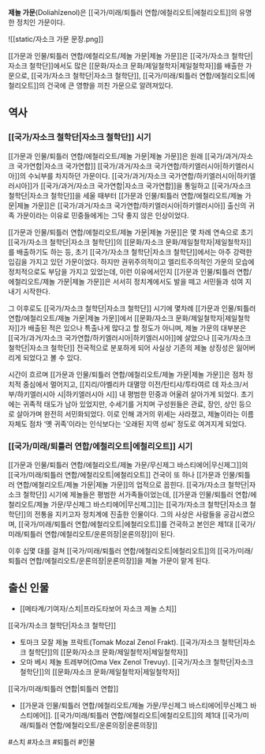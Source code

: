 **제놀 가문**(Doliahîzenol)은 [[국가/미래/퇴틀러 연합/에철리오트|에철리오트]]의 유명한 정치인 가문이다.

![[static/자소크 가문 문장.png]]

[[가문과 인물/퇴틀러 연합/에철리오트/제놀 가문|제놀 가문]]은 [[국가/자소크 철학단|자소크 철학단]]에서도 많은 [[문화/자소크 문화/제일철학자|제일철학자]]를 배출한 가문으로, [[국가/자소크 철학단|자소크 철학단]], [[국가/미래/퇴틀러 연합/에철리오트|에철리오트]]의 건국에 큰 영향을 끼친 가문으로 알려져있다.

## 역사

### [[국가/자소크 철학단|자소크 철학단]] 시기

[[가문과 인물/퇴틀러 연합/에철리오트/제놀 가문|제놀 가문]]은 원래 [[국가/과거/자소크 국가연합|자소크 국가연합]] [[국가/과거/자소크 국가연합/하키엘러시아|하키엘러시아]]의 수뇌부를 차지하던 가문이다. [[국가/과거/자소크 국가연합/하키엘러시아|하키엘러시아]]가 [[국가/과거/자소크 국가연합|자소크 국가연합]]을 통일하고 [[국가/자소크 철학단|자소크 철학단]]을 세울 때부터 [[가문과 인물/퇴틀러 연합/에철리오트/제놀 가문|제놀 가문]]은 [[국가/과거/자소크 국가연합/하키엘러시아|하키엘러시아]] 출신의 귀족 가문이라는 이유로 민중들에게는 그닥 좋지 않은 인상이었다.

[[가문과 인물/퇴틀러 연합/에철리오트/제놀 가문|제놀 가문]]은 몇 차례 연속으로 초기 [[국가/자소크 철학단|자소크 철학단]]의 [[문화/자소크 문화/제일철학자|제일철학자]]를 배출하기도 하는 등, 초기 [[국가/자소크 철학단|자소크 철학단]]에서는 아주 강력한 입김을 가지고 있던 가문이었다. 하지만 권위주의적이고 엘리트주의적인 가문의 모습에 정치적으로도 부담을 가지고 있었는데, 이런 이유에서인지 [[가문과 인물/퇴틀러 연합/에철리오트/제놀 가문|제놀 가문]]은 서서히 정치계에서도 발을 떼고 서민들과 섞여 지내기 시작한다.

그 이후로도 [[국가/자소크 철학단|자소크 철학단]] 시기에 몇차례 [[가문과 인물/퇴틀러 연합/에철리오트/제놀 가문|제놀 가문]]에서 [[문화/자소크 문화/제일철학자|제일철학자]]가 배출된 적은 있으나 특출나게 많다고 할 정도가 아니며, 제놀 가문의 대부분은 [[국가/과거/자소크 국가연합/하키엘러시아|하키엘러시아]]에 살았으나 [[국가/자소크 철학단|자소크 철학단]] 전국적으로 분포하게 되어 사실상 기존의 제놀 상징성은 잃어버리게 되었다고 볼 수 있다.

시간이 흐르며 [[가문과 인물/퇴틀러 연합/에철리오트/제놀 가문|제놀 가문]]은 점차 정치적 중심에서 멀어지고, [[지리/아벨리카 대멸망 이전/탄티샤/투타여르 데 자소크/서부/하키엘러시아 시|하키엘러시아 시]] 내 평범한 민중과 어울려 살아가게 되었다. 초기에는 귀족적 태도가 남아 있었지만, 수세기를 거치며 구성원들은 관료, 장인, 상인 등으로 살아가며 완전히 서민화되었다. 이로 인해 과거의 위세는 사라졌고, 제놀이라는 이름 자체도 점차 ‘옛 귀족’이라는 인식보다는 ‘오래된 지역 성씨’ 정도로 여겨지게 되었다.

### [[국가/미래/퇴틀러 연합/에철리오트|에철리오트]] 시기

[[가문과 인물/퇴틀러 연합/에철리오트/제놀 가문/무신제그 바스티에어|무신제그]]의 [[국가/미래/퇴틀러 연합/에철리오트|에철리오트]] 건국이 또 하나 [[가문과 인물/퇴틀러 연합/에철리오트/제놀 가문|제놀 가문]]의 업적으로 꼽힌다. [[국가/자소크 철학단|자소크 철학단]] 시기에 제놀들은 평범한 서가족들이었는데, [[가문과 인물/퇴틀러 연합/에철리오트/제놀 가문/무신제그 바스티에어|무신제그]]는 [[국가/자소크 철학단|자소크 철학단]]의 전통을 지키고자 정치계에 진출한 인물이다. 그의 사상은 사람들을 공감시켰으며, [[국가/미래/퇴틀러 연합/에철리오트|에철리오트]]를 건국하고 본인은 제1대 [[국가/미래/퇴틀러 연합/에철리오트/운론의장|운론의장]]이 된다.

이후 십몇 대를 걸쳐 [[국가/미래/퇴틀러 연합/에철리오트|에철리오트]]의 [[국가/미래/퇴틀러 연합/에철리오트/운론의장|운론의장]]을 제놀 가문이 맡게 된다.

## 출신 인물

- [[메타계/기여자/스치\|프라도타보어 자소크 제놀 스치]]

[[국가/자소크 철학단|자소크 철학단]]

- 토마크 모잘 제놀 프락트(Tomak Mozal Zenol Frakt). [[국가/자소크 철학단|자소크 철학단]]의 [[문화/자소크 문화/제일철학자|제일철학자]]
- 오마 베시 제놀 트레부어(Oma Vex Zenol Trevuy). [[국가/자소크 철학단|자소크 철학단]]의 [[문화/자소크 문화/제일철학자|제일철학자]]

[[국가/미래/퇴틀러 연합|퇴틀러 연합]]

- [[가문과 인물/퇴틀러 연합/에철리오트/제놀 가문/무신제그 바스티에어|무신제그 바스티에어]]. [[국가/미래/퇴틀러 연합/에철리오트|에철리오트]]의 제1대 [[국가/미래/퇴틀러 연합/에철리오트/운론의장|운론의장]]

#스치 #자소크 #퇴틀러 #인물 